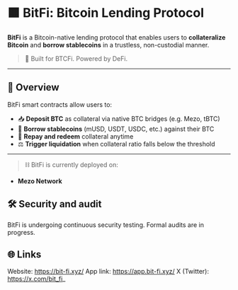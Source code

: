 # 🟧 BitFi: Bitcoin Lending Protocol

**BitFi** is a Bitcoin-native lending protocol that enables users to **collateralize Bitcoin** and **borrow stablecoins** in a trustless, non-custodial manner.

> 📌 Built for BTCFi. Powered by DeFi.

---

## 🔗 Overview

BitFi smart contracts allow users to:

- 📥 **Deposit BTC** as collateral via native BTC bridges (e.g. Mezo, tBTC)
- 💸 **Borrow stablecoins** (mUSD, USDT, USDC, etc.) against their BTC
- 🔁 **Repay and redeem** collateral anytime
- ⚖️ **Trigger liquidation** when collateral ratio falls below the threshold

---  

> ⛓️ BitFi is currently deployed on:
- **Mezo Network**

## 🛠️ Security and audit

BitFi is undergoing continuous security testing. Formal audits are in progress.

## 🌐 Links

Website: https://bit-fi.xyz/
App link: https://app.bit-fi.xyz/
X (Twitter): https://x.com/bit_fi_


